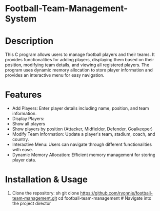 # Football-Team-Management-System
# Description
This C program allows users to manage football players and their teams. It provides functionalities for adding players, displaying them based on their position, modifying team details, and viewing all registered players. The program uses dynamic memory allocation to store player information and provides an interactive menu for easy navigation.
# Features 

* Add Players: Enter player details including name, position, and team information.
* Display Players:
* Show all players
* Show players by position (Attacker, Midfielder, Defender, Goalkeeper)
* Modify Team Information: Update a player's team, stadium, coach, and country.
* Interactive Menu: Users can navigate through different functionalities with ease.
* Dynamic Memory Allocation: Efficient memory management for storing player data.

# Installation & Usage
1) Clone the repository:
sh
git clone https://github.com/ryonnie/football-team-management.git
cd football-team-management # Navigate into the project director
